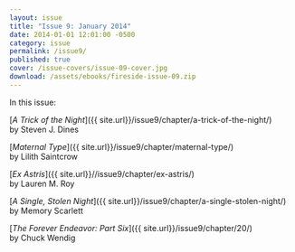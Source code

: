 ```yaml
---
layout: issue
title: "Issue 9: January 2014"
date: 2014-01-01 12:01:00 -0500
category: issue
permalink: /issue9/
published: true
cover: /issue-covers/issue-09-cover.jpg
download: /assets/ebooks/fireside-issue-09.zip
---
```


In this issue:

[_A Trick of the Night_]({{ site.url}}/issue9/chapter/a-trick-of-the-night/)<br/>
by Steven J. Dines

[_Maternal Type_]({{ site.url}}/issue9/chapter/maternal-type/)<br/>
by Lilith Saintcrow

[_Ex Astris_]({{ site.url}}//issue9/chapter/ex-astris/)<br/>
by Lauren M. Roy

[_A Single, Stolen Night_]({{ site.url}}/issue9/chapter/a-single-stolen-night/)<br/>
by Memory Scarlett

[_The Forever Endeavor: Part Six_]({{ site.url}}/issue9/chapter/20/)<br/>
by Chuck Wendig
